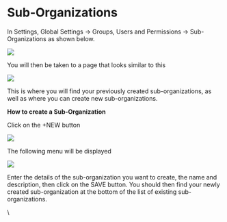 # Sub-Organizations

In Settings, Global Settings → Groups, Users and Permissions → Sub-Organizations as shown below.

![](https://lh7-us.googleusercontent.com/2q-39CryGFYNVM3x0EnjwPp0NYm0FoAfRG-uUlgejlVNSH7v4MyaGIIh931fKQ36ncvN23tWtTzqIlZT-lnY8jhLGEfv\_teEXqrp\_fRPXLPJx9veXWspnmZ8t3Niqaq9SARRaQ8C6hH4WywvyHxJROY)

You will then be taken to a page that looks similar to this

![](https://lh7-us.googleusercontent.com/HIPJ2BwVUTeguteWRgfREV9sgp8uAn\_v2ZDNrnXRXb4E1PYttjCUj6YDsIux4clqflg7nsKp3OccYz6ch-frjNni9bVD\_CShGS2FfmRQ3gJ5MIKmeUa7YmJLYJgKeMe6tapwkg\_4CRo2ZEUy8NXW1\_8)

This is where you will find your previously created sub-organizations, as well as where you can create new sub-organizations.

**How to create a Sub-Organization**

Click on the +NEW button

![](https://lh7-us.googleusercontent.com/dxS9q1EJ1vN8X1ksaoYG8884BoVkwwC91SW5wkaXMHLZOAvVYfrLnjuPWKCdb0x9Qy7o8p4OX3gDcJVtOOb36NG3x0mUB9nvrA\_hCJu2Y3yfShKymQhnUYBh3mMr0VnfX4Em0pFBKTAFALm-D1CzatU)

The following menu will be displayed

![](https://lh7-us.googleusercontent.com/7C5HhcYTAm8TpsfNapxVfBc2czjDCLCN6xVaLLeKv0Wmu-tNih32CxF76bAg3X5NarQy0Hu1n9\_MN6Rxq5mBleXtm7svSvmP8PagB83ddjjp\_K6zGhCmCcGCkAtG1Hlxm1THG0eQo4QhtXOHD8KOFnA)

Enter the details of the sub-organization you want to create, the name and description, then click on the SAVE button. You should then find your newly created sub-organization at the bottom of the list of existing sub-organizations.

\
